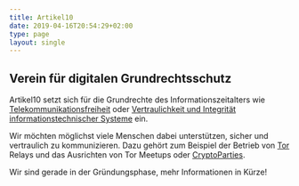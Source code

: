 ```yaml
---
title: Artikel10
date: 2019-04-16T20:54:29+02:00
type: page
layout: single
---
```


## Verein für digitalen Grundrechtsschutz

Artikel10 setzt sich für die Grundrechte des Informationszeitalters wie
[Telekommunikationsfreiheit][] oder [Vertraulichkeit und Integrität
informationstechnischer Systeme][IT-Grundrecht] ein.

Wir möchten möglichst viele Menschen dabei unterstützen, sicher und vertraulich
zu kommunizieren. Dazu gehört zum Beispiel der Betrieb von [Tor][] Relays und
das Ausrichten von Tor Meetups oder [CryptoParties][].

Wir sind gerade in der Gründungsphase, mehr Informationen in Kürze!

[CryptoParties]: https://de.wikipedia.org/wiki/CryptoParty
[IT-Grundrecht]: https://de.wikipedia.org/wiki/Grundrecht_auf_Gew%C3%A4hrleistung_der_Vertraulichkeit_und_Integrit%C3%A4t_informationstechnischer_Systeme
[Telekommunikationsfreiheit]: https://de.wikipedia.org/wiki/Artikel_10_des_Grundgesetzes_f%C3%BCr_die_Bundesrepublik_Deutschland
[Tor]: https://www.torproject.org/de/
